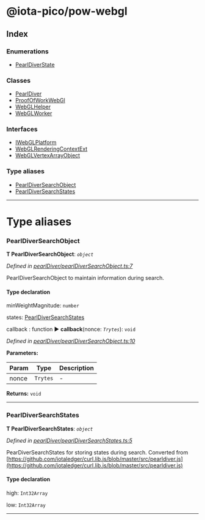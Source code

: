 


#  @iota-pico/pow-webgl

## Index

### Enumerations

* [PearlDiverState](enums/pearldiverstate.md)


### Classes

* [PearlDiver](classes/pearldiver.md)
* [ProofOfWorkWebGl](classes/proofofworkwebgl.md)
* [WebGLHelper](classes/webglhelper.md)
* [WebGLWorker](classes/webglworker.md)


### Interfaces

* [IWebGLPlatform](interfaces/iwebglplatform.md)
* [WebGLRenderingContextExt](interfaces/webglrenderingcontextext.md)
* [WebGLVertexArrayObject](interfaces/webglvertexarrayobject.md)


### Type aliases

* [PearlDiverSearchObject](#pearldiversearchobject)
* [PearlDiverSearchStates](#pearldiversearchstates)



---
# Type aliases
<a id="pearldiversearchobject"></a>

###  PearlDiverSearchObject

**Τ PearlDiverSearchObject**:  *`object`* 

*Defined in [pearlDiver/pearlDiverSearchObject.ts:7](https://github.com/iotaeco/iota-pico-pow-webgl/blob/300e5ad/src/pearlDiver/pearlDiverSearchObject.ts#L7)*



PearlDiverSearchObject to maintain information during search.

#### Type declaration




 minWeightMagnitude: `number`






 states: [PearlDiverSearchStates](#pearldiversearchstates)





 callback : function
► **callback**(nonce: *`Trytes`*): `void`



*Defined in [pearlDiver/pearlDiverSearchObject.ts:10](https://github.com/iotaeco/iota-pico-pow-webgl/blob/300e5ad/src/pearlDiver/pearlDiverSearchObject.ts#L10)*



**Parameters:**

| Param | Type | Description |
| ------ | ------ | ------ |
| nonce | `Trytes`   |  - |





**Returns:** `void`







___

<a id="pearldiversearchstates"></a>

###  PearlDiverSearchStates

**Τ PearlDiverSearchStates**:  *`object`* 

*Defined in [pearlDiver/pearlDiverSearchStates.ts:5](https://github.com/iotaeco/iota-pico-pow-webgl/blob/300e5ad/src/pearlDiver/pearlDiverSearchStates.ts#L5)*



PearDiverSearchStates for storing states during search. Converted from [https://github.com/iotaledger/curl.lib.js/blob/master/src/pearldiver.js](https://github.com/iotaledger/curl.lib.js/blob/master/src/pearldiver.js)

#### Type declaration




 high: `Int32Array`






 low: `Int32Array`







___


